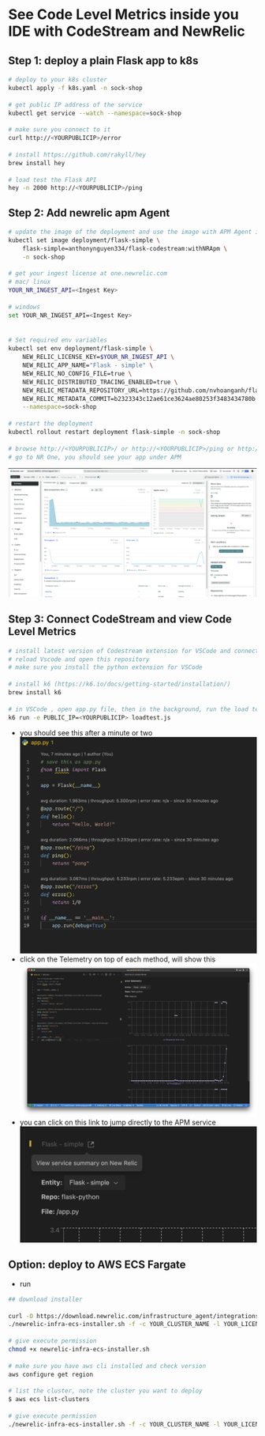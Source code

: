 # See Code Level Metrics inside you IDE with CodeStream and NewRelic

## Step 1: deploy a plain Flask app to k8s

```bash
# deploy to your k8s cluster
kubectl apply -f k8s.yaml -n sock-shop

# get public IP address of the service
kubectl get service --watch --namespace=sock-shop

# make sure you connect to it
curl http://<YOURPUBLICIP>/error

# install https://github.com/rakyll/hey
brew install hey

# load test the Flask API
hey -n 2000 http://<YOURPUBLICIP>/ping
```

## Step 2: Add newrelic apm Agent

```bash
# update the image of the deployment and use the image with APM Agent installed
kubectl set image deployment/flask-simple \
    flask-simple=anthonynguyen334/flask-codestream:withNRApm \
    -n sock-shop

# get your ingest license at one.newrelic.com
# mac/ linux
YOUR_NR_INGEST_API=<Ingest Key>

# windows
set YOUR_NR_INGEST_API=<Ingest Key>


# Set required env variables
kubectl set env deployment/flask-simple \
    NEW_RELIC_LICENSE_KEY=$YOUR_NR_INGEST_API \
    NEW_RELIC_APP_NAME="Flask - simple" \
    NEW_RELIC_NO_CONFIG_FILE=true \
    NEW_RELIC_DISTRIBUTED_TRACING_ENABLED=true \
    NEW_RELIC_METADATA_REPOSITORY_URL=https://github.com/nvhoanganh/flask-python.git \
    NEW_RELIC_METADATA_COMMIT=b2323343c12ae61ce3624ae80253f3483434780b \
    --namespace=sock-shop

# restart the deployment
kubectl rollout restart deployment flask-simple -n sock-shop

# browse http://<YOURPUBLICIP>/ or http://<YOURPUBLICIP>/ping or http://<YOURPUBLICIP>/error
# go to NR One, you should see your app under APM
```

![](2022-04-29-12-29-24.png)

## Step 3: Connect CodeStream and view Code Level Metrics

```bash
# install latest version of Codestream extension for VSCode and connect to NR One using User key
# reload Vscode and open this repository
# make sure you install the python extension for VSCode

# install k6 (https://k6.io/docs/getting-started/installation/)
brew install k6

# in VSCode , open app.py file, then in the background, run the load tests
k6 run -e PUBLIC_IP=<YOURPUBLICIP> loadtest.js
```

-   you should see this after a minute or two
    ![](2022-04-29-12-34-42.png)
-   click on the Telemetry on top of each method, will show this
    ![](2022-04-29-12-39-54.png)
-   you can click on this link to jump directly to the APM service
    ![](2022-04-29-12-41-09.png)

## Option: deploy to AWS ECS Fargate

-   run

```bash
## download installer

curl -O https://download.newrelic.com/infrastructure_agent/integrations/ecs/newrelic-infra-ecs-installer.sh
./newrelic-infra-ecs-installer.sh -f -c YOUR_CLUSTER_NAME -l YOUR_LICENSE_KEY

# give execute permission
chmod +x newrelic-infra-ecs-installer.sh

# make sure you have aws cli installed and check version
aws configure get region

# list the cluster, note the cluster you want to deploy
$ aws ecs list-clusters

# give execute permission
./newrelic-infra-ecs-installer.sh -f -c YOUR_CLUSTER_NAME -l YOUR_LICENSE_KEY
```
